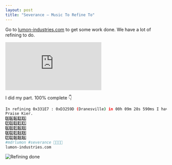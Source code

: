 ```yaml
---
layout: post
title: "Severance – Music To Refine To"
---
```


Go to [lumon-industries.com](https://lumon-industries.com/) to get some work done. We have a lot of refining to do.

<div class="embed-container">
  <iframe src="https://www.youtube.com/embed/JRnDYB28bL8" frameborder="0" allowfullscreen></iframe>
</div>

I did my part. 100% complete 👇

```bash
In refining 0x331E7 : 0xD3259D (Dranesville) in 00h 09m 28s 590ms I have brought glory to the company.
Praise Kier.
9️⃣6️⃣6️⃣2️⃣5️⃣
7️⃣3️⃣3️⃣1️⃣1️⃣
6️⃣0️⃣1️⃣6️⃣0️⃣
8️⃣2️⃣1️⃣4️⃣9️⃣
7️⃣2️⃣8️⃣8️⃣6️⃣
#mdrlumon #severance 🧇🐐🔢💯
lumon-industries.com
```

![Refining done](/assets/images/refining-done.png)
